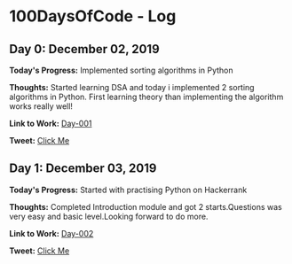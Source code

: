 # 100DaysOfCode - Log

## Day 0: December 02, 2019

**Today's Progress:** Implemented sorting algorithms in Python

**Thoughts:** Started learning DSA and today i implemented 2 sorting algorithms in Python. First learning theory than implementing the algorithm works really well! 

**Link to Work:** [Day-001](Programs/Day001)

**Tweet:** [Click Me](https://twitter.com/burjwalcodes/status/1201579299758903297)


## Day 1: December 03, 2019

**Today's Progress:** Started with practising Python on Hackerrank

**Thoughts:** Completed Introduction module and got 2 starts.Questions was very easy and basic level.Looking forward to do more.

**Link to Work:** [Day-002](Programs/Day002)

**Tweet:** [Click Me](https://twitter.com/burjwalcodes/status/1201887119322443776)
